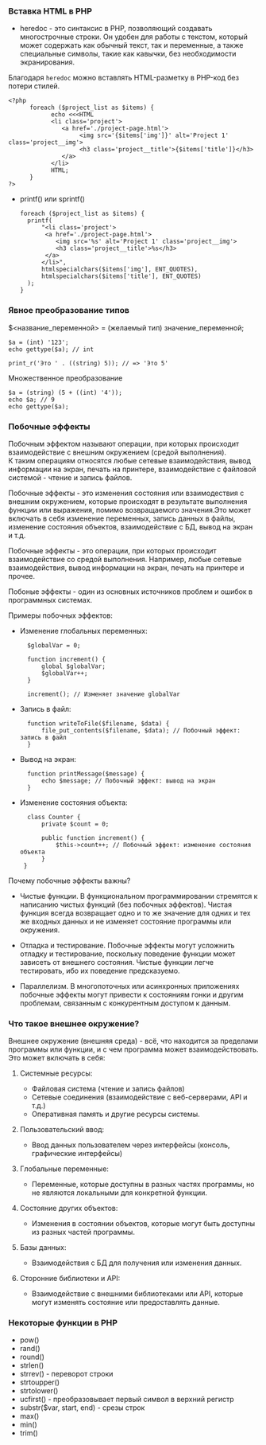 ### Вставка HTML в PHP
- heredoc - это синтаксис в PHP, позволяющий создавать многострочные строки. Он удобен для работы с текстом, который может содержать как обычный текст, так и переменные, а также специальные символы, 
такие как кавычки, без необходимости экранирования. <br>

Благодаря `heredoc` можно вставлять HTML-разметку в PHP-код без потери стилей.

    <?php 
          foreach ($project_list as $items) {
                echo <<<HTML
                <li class='project'>
                   <a href='./project-page.html'>
                        <img src='{$items['img']}' alt='Project 1' class='project__img'>
                        <h3 class='project__title'>{$items['title']}</h3>
                   </a>
                </li>
                HTML;
          }
    ?>

- printf() или sprintf()

      foreach ($project_list as $items) {
        printf(
            "<li class='project'>
             <a href='./project-page.html'>
                <img src='%s' alt='Project 1' class='project__img'>
                <h3 class='project__title'>%s</h3>
             </a>
            </li>",
            htmlspecialchars($items['img'], ENT_QUOTES),
            htmlspecialchars($items['title'], ENT_QUOTES)
        );
      }

### Явное преобразование типов

$<название_переменной> = (желаемый тип) значение_переменной;

    $a = (int) '123';
    echo gettype($a); // int

    print_r('Это ' . ((string) 5)); // => 'Это 5'

Множественное преобразование

    $a = (string) (5 + ((int) '4'));
    echo $a; // 9
    echo gettype($a);

### Побочные эффекты
Побочным эффектом называют операции, при которых происходит взаимодействие с внешним окружением (средой выполнения). <br>
К таким операциям относятся любые сетевые взаимодействия, вывод информации на экран, печать на принтере, взаимодействие с файловой системой - чтение и запись файлов. <br>

Побочные эффекты - это изменения состояния или взаимодествия с внешним окружением, которые происходят в результате выполнения функции или выражения, помимо возвращаемого значения.Это может включать в себя изменение переменных, запись данных в файлы, изменение состояния объектов, взаимодействие с БД, вывод на экран и т.д.

Побочные эффекты - это операции, при которых происходит взаимодействие со средой выполнения. Например, любые сетевые взаимодействия, вывод информации на экран, печать на принтере и прочее.

Побоные эффекты - один из основных источников проблем и ошибок в программных системах. 

Примеры побочных эффектов:
- Изменение глобальных переменных:

        $globalVar = 0;

        function increment() {
            global $globalVar;
            $globalVar++;
        }

        increment(); // Изменяет значение globalVar

- Запись в файл:

        function writeToFile($filename, $data) {
            file_put_contents($filename, $data); // Побочный эффект: запись в файл
        }

- Вывод на экран:

        function printMessage($message) {
            echo $message; // Побочный эффект: вывод на экран
        }

- Изменение состояния объекта:

        class Counter {
            private $count = 0;

            public function increment() {
                $this->count++; // Побочный эффект: изменение состояния объекта
            }
       }

Почему побочные эффекты важны?
- Чистые функции. В функциональном программировании стремятся к написанию чистых функций (без побочных эффектов). Чистая функция всегда возвращает одно и то же значение для одних и тех же входных данных и не изменяет состояние программы или окружения.

- Отладка и тестирование. Побочные эффекты могут усложнить отладку и тестирование, поскольку поведение функции может зависеть от внешнего состояния. Чистые функции легче тестировать, ибо их поведение предсказуемо.

- Параллелизм. В многопоточных или асинхронных приложениях побочные эффекты могут привести к состояниям гонки и другим проблемам, связанным с конкурентным доступом к данным.

### Что такое внешнее окружение?
Внешнее окружение (внешняя среда) - всё, что находится за пределами программы или функции, и с чем программа может взаимодействовать. Это может включать в себя:

1. Системные ресурсы: 
    - Файловая система (чтение и запись файлов)
    - Сетевые соединения (взаимодействие с веб-серверами, API и т.д.)
    - Оперативная память и другие ресурсы системы.

2. Пользовательский ввод:
   - Ввод данных пользователем через интерфейсы (консоль, графические интерфейсы)

3. Глобальные переменные:
    - Переменные, которые доступны в разных частях программы, но не являются локальными для конкретной функции.

4. Состояние других объектов:
   - Изменения в состоянии объектов, которые могут быть доступны из разных частей программы.

5. Базы данных:
    - Взаимодействия с БД для получения или изменения данных.

6. Сторонние библиотеки и API:
   - Взаимодействие с внешними библиотеками или API, которые могут изменять состояние или предоставлять данные.

### Некоторые функции в PHP
- pow()
- rand()
- round()
- strlen()
- strrev() - переворот строки
- strtoupper()
- strtolower()
- ucfirst() - преобразовывает первый символ в верхний регистр
- substr($var, start, end) - срезы строк
- max()
- min()
- trim()
